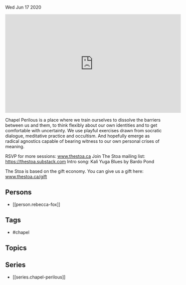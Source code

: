 



Wed Jun 17 2020

<iframe width="560" height="315" src="https://www.youtube.com/embed/ibxP-12UUKE" title="Chapel Perilous w/ Rebecca Fox" frameborder="0" allow="accelerometer; autoplay; clipboard-write; encrypted-media; gyroscope; picture-in-picture" allowfullscreen ></iframe>

Chapel Perilous is a place where we train ourselves to dissolve the barriers between us and them, to think flexibly about our own identities and to get comfortable with uncertainty. We use playful exercises drawn from socratic dialogue, meditative practice and occultism. And hopefully emerge as radical agnostics capable of bearing witness to our own personal crises of meaning.

RSVP for more sessions: www.thestoa.ca
Join The Stoa mailing list: https://thestoa.substack.com
Intro song: Kali Yuga Blues by Bardo Pond

The Stoa is based on the gift economy. You can give us a gift here: www.thestoa.ca/gift

## Persons

- [[person.rebecca-fox]]

## Tags

- #chapel

## Topics



## Series

- [[series.chapel-perilous]]

